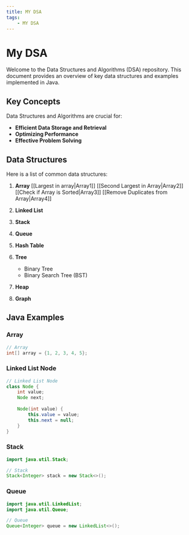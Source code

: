 ```yaml
---
title: MY DSA
tags:
    - MY DSA
---
```





# My DSA

Welcome to the Data Structures and Algorithms (DSA) repository. This document provides an overview of key data structures and examples implemented in Java.

## Key Concepts

Data Structures and Algorithms are crucial for:

- **Efficient Data Storage and Retrieval**
- **Optimizing Performance**
- **Effective Problem Solving**

## Data Structures

Here is a list of common data structures:





1. **Array**
[[Largest in array|Array1]]
[[Second Largest in Array|Array2]]
[[Check if Array is Sorted|Array3]]
[[Remove Duplicates from Array|Array4]]

2. **Linked List**
3. **Stack**
4. **Queue**
5. **Hash Table**
6. **Tree**
   - Binary Tree
   - Binary Search Tree (BST)
7. **Heap**
8. **Graph**

## Java Examples

### Array

```java
// Array
int[] array = {1, 2, 3, 4, 5};
```

### Linked List Node

```java
// Linked List Node
class Node {
    int value;
    Node next;
    
    Node(int value) {
        this.value = value;
        this.next = null;
    }
}
```

### Stack

```java
import java.util.Stack;

// Stack
Stack<Integer> stack = new Stack<>();
```

### Queue

```java
import java.util.LinkedList;
import java.util.Queue;

// Queue
Queue<Integer> queue = new LinkedList<>();
```


